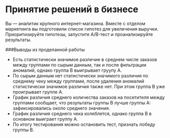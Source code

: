 # Принятие решений в бизнесе
Вы — аналитик крупного интернет-магазина. Вместе с отделом маркетинга вы подготовили список гипотез для увеличения выручки.
Приоритизируйте гипотезы, запустите A/B-тест и проанализируйте результаты. 

###Выводы из проделанной работы


- Есть статистически значимое различие в среднем числе заказов между группами по сырым данным, так и после фильтрации аномалий, однако группа B выигрывает груупу А.
- По сырым данным нет статистически значимого различия по среднему чеку между группами, после удаления аномалий статистически значимое различия также нет. При этом группа B уже проигрывает группе А.
- График различия среднего количества заказов на посетителя между группами сообщает, что результаты группы B лучше группы A: зафиксировались около среднего значения.
- График различия среднего чека колеблется, однако группа B в основном выиграет группу А.
- По итогу тестирования можно остановить тест, признать победу группы В.
